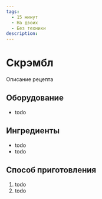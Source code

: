 ```yaml
---
tags:
  - 15 минут
  - На двоих
  - Без техники
description:
---
```

# Скрэмбл

Описание рецепта

## Оборудование

- todo

## Ингредиенты

- todo
- todo

## Способ приготовления

1. todo
1. todo